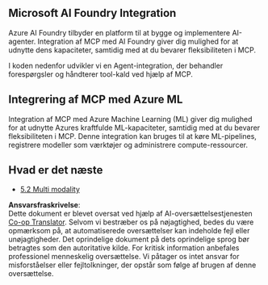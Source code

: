 <!--
CO_OP_TRANSLATOR_METADATA:
{
  "original_hash": "33daea2e41ef7635cf13c41d6a3ea773",
  "translation_date": "2025-07-14T00:07:05+00:00",
  "source_file": "05-AdvancedTopics/mcp-integration/README.md",
  "language_code": "da"
}
-->
## Microsoft AI Foundry Integration

Azure AI Foundry tilbyder en platform til at bygge og implementere AI-agenter. Integration af MCP med AI Foundry giver dig mulighed for at udnytte dens kapaciteter, samtidig med at du bevarer fleksibiliteten i MCP.

I koden nedenfor udvikler vi en Agent-integration, der behandler forespørgsler og håndterer tool-kald ved hjælp af MCP.

## Integrering af MCP med Azure ML

Integration af MCP med Azure Machine Learning (ML) giver dig mulighed for at udnytte Azures kraftfulde ML-kapaciteter, samtidig med at du bevarer fleksibiliteten i MCP. Denne integration kan bruges til at køre ML-pipelines, registrere modeller som værktøjer og administrere compute-ressourcer.

## Hvad er det næste

- [5.2 Multi modality](../mcp-multi-modality/README.md)

**Ansvarsfraskrivelse**:  
Dette dokument er blevet oversat ved hjælp af AI-oversættelsestjenesten [Co-op Translator](https://github.com/Azure/co-op-translator). Selvom vi bestræber os på nøjagtighed, bedes du være opmærksom på, at automatiserede oversættelser kan indeholde fejl eller unøjagtigheder. Det oprindelige dokument på dets oprindelige sprog bør betragtes som den autoritative kilde. For kritisk information anbefales professionel menneskelig oversættelse. Vi påtager os intet ansvar for misforståelser eller fejltolkninger, der opstår som følge af brugen af denne oversættelse.